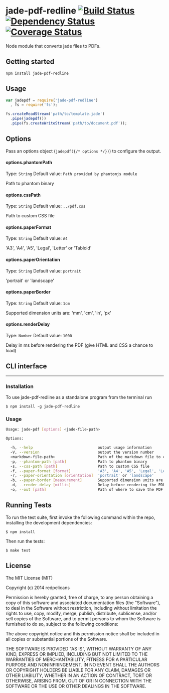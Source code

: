 jade-pdf-redline [![Build Status](https://travis-ci.org/redpelicans/jade-pdf-redline.png)](https://travis-ci.org/redpelicans/jade-pdf-redline) [![Dependency Status](https://david-dm.org/redpelicans/jade-pdf-redline.png)](https://david-dm.org/redpelicans/jade-pdf-redline) [![Coverage Status](https://coveralls.io/repos/redpelicans/jade-pdf-redline/badge.png?branch=master)](https://coveralls.io/r/redpelicans/jade-pdf-redline?branch=master)
===

Node module that converts jade files to PDFs.

## Getting started

    npm install jade-pdf-redline

## Usage

```javascript
var jadepdf = require('jade-pdf-redline')
  , fs = require('fs');

fs.createReadStream('path/to/template.jade')
  .pipe(jadepdf())
  .pipe(fs.createWriteStream('path/to/document.pdf'));
```

## Options

Pass an options object (`jadepdf({/* options */})`) to configure the output.

#### options.phantomPath
Type: `String`
Default value: `Path provided by phantomjs module`

Path to phantom binary

#### options.cssPath
Type: `String`
Default value: `../pdf.css`

Path to custom CSS file

#### options.paperFormat
Type: `String`
Default value: `A4`

'A3', 'A4', 'A5', 'Legal', 'Letter' or 'Tabloid'

#### options.paperOrientation
Type: `String`
Default value: `portrait`

'portrait' or 'landscape'

#### options.paperBorder
Type: `String`
Default value: `1cm`

Supported dimension units are: 'mm', 'cm', 'in', 'px'

#### options.renderDelay
Type: `Number`
Default value: `1000`

Delay in ms before rendering the PDF (give HTML and CSS a chance to load)

## CLI interface
---

### Installation

To use jade-pdf-redline as a standalone program from the terminal run

    $ npm install -g jade-pdf-redline

### Usage

```sh
Usage: jade-pdf [options] <jade-file-path>

Options:

  -h, --help                             output usage information
  -V, --version                          output the version number
  <markdown-file-path>                   Path of the markdown file to convert
  -p, --phantom-path [path]              Path to phantom binary
  -s, --css-path [path]                  Path to custom CSS file
  -f, --paper-format [format]            'A3', 'A4', 'A5', 'Legal', 'Letter' or 'Tabloid'
  -r, --paper-orientation [orientation]  'portrait' or 'landscape'
  -b, --paper-border [measurement]       Supported dimension units are: 'mm', 'cm', 'in', 'px'
  -d, --render-delay [millis]            Delay before rendering the PDF
  -o, --out [path]                       Path of where to save the PDF
```

## Running Tests

To run the test suite, first invoke the following command within the repo, installing the development dependencies:

    $ npm install

Then run the tests:

    $ make test

## License

The MIT License (MIT)

Copyright (c) 2014 redpelicans

Permission is hereby granted, free of charge, to any person obtaining a copy of
this software and associated documentation files (the "Software"), to deal in
the Software without restriction, including without limitation the rights to
use, copy, modify, merge, publish, distribute, sublicense, and/or sell copies of
the Software, and to permit persons to whom the Software is furnished to do so,
subject to the following conditions:

The above copyright notice and this permission notice shall be included in all
copies or substantial portions of the Software.

THE SOFTWARE IS PROVIDED "AS IS", WITHOUT WARRANTY OF ANY KIND, EXPRESS OR
IMPLIED, INCLUDING BUT NOT LIMITED TO THE WARRANTIES OF MERCHANTABILITY, FITNESS
FOR A PARTICULAR PURPOSE AND NONINFRINGEMENT. IN NO EVENT SHALL THE AUTHORS OR
COPYRIGHT HOLDERS BE LIABLE FOR ANY CLAIM, DAMAGES OR OTHER LIABILITY, WHETHER
IN AN ACTION OF CONTRACT, TORT OR OTHERWISE, ARISING FROM, OUT OF OR IN
CONNECTION WITH THE SOFTWARE OR THE USE OR OTHER DEALINGS IN THE SOFTWARE.
